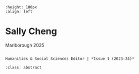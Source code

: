 ```{image} sallyCheng.jpeg
:height: 100px
:align: left
```

# Sally Cheng

Marlborough 2025

```{margin} Positions

Humanities & Social Sciences Editor | *Issue 1 (2023-24)*

```

```{admonition} Articles
:class: abstract

```